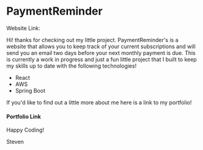 # PaymentReminder

Website Link: 

Hi! thanks for checking out my little project. PaymentReminder's is a website that allows you to keep track of your current subscriptions and will send you an email two days before your next monthly payment is due. This is currently a work in progress and just a fun little project that I built to keep my skills up to date with
the following technologies! 

* React
* AWS
* Spring Boot

If you'd like to find out a little more about me here is a link to my portfolio!

#### Portfolio Link ####

Happy Coding!

Steven
